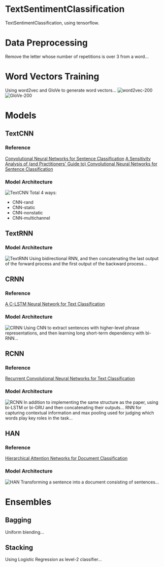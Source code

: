 # TextSentimentClassification
TextSentimentClassification, using tensorflow.
# Data Preprocessing
Remove the letter whose number of repetitions is over 3 from a word...
# Word Vectors Training
Using word2vec and GloVe to generate word vectors...
![](https://github.com/wslc1314/TextSentimentClassification/blob/master/data_helpers/word2vec/model-200.png "word2vec-200")
![](https://github.com/wslc1314/TextSentimentClassification/blob/master/data_helpers/glove/model-200.png "GloVe-200")
# Models
## TextCNN
### Reference
[Convolutional Neural Networks for Sentence Classification](https://arxiv.org/abs/1408.5882)
[A Sensitivity Analysis of (and Practitioners' Guide to) Convolutional Neural Networks for Sentence Classification](https://arxiv.org/abs/1510.03820)
### Model Architecture
![](https://github.com/wslc1314/TextSentimentClassification/blob/master/images/TextCNN.png "TextCNN")
Total 4 ways:
+ CNN-rand
+ CNN-static
+ CNN-nonstatic
+ CNN-multichannel
## TextRNN
### Model Architecture
![](https://github.com/wslc1314/TextSentimentClassification/blob/master/images/TextRNN.JPG "TextRNN")
Using bidirectional RNN, and then concatenating the last output of the forward process and the first output of the backward process...
## CRNN
### Reference
[A C-LSTM Neural Network for Text Classification](https://arxiv.org/abs/1511.08630)
### Model Architecture
![](https://github.com/wslc1314/TextSentimentClassification/blob/master/images/CRNN.png "CRNN")
Using CNN to extract sentences with higher-level phrase representations, and then learning long short-term dependency with bi-RNN...
## RCNN
### Reference
[Recurrent Convolutional Neural Networks for Text Classification](https://aaai.org/ocs/index.php/AAAI/AAAI15/paper/view/9745)
### Model Architecture
![](https://github.com/wslc1314/TextSentimentClassification/blob/master/images/RCNN.png "RCNN")
In addition to implementing the same structure as the paper, using bi-LSTM or bi-GRU and then concatenating their outputs...
RNN for capturing contextual information and max pooling used for judging which words play key roles in the task...
## HAN
### Reference
[Hierarchical Attention Networks for Document Classification](https://www.microsoft.com/en-us/research/publication/hierarchical-attention-networks-document-classification/)
### Model Architecture
![](https://github.com/wslc1314/TextSentimentClassification/blob/master/images/HAN.png "HAN")
Transforming a sentence into a document consisting of sentences...
# Ensembles
## Bagging
Uniform blending...
## Stacking
Using Logistic Regression as level-2 classifier...

